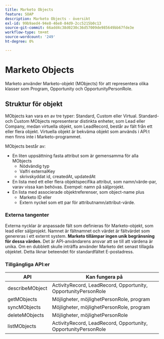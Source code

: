 ```yaml
---
title: Marketo Objects
feature: SOAP
description: Marketo Objects - översikt
exl-id: 99b9aed4-94e8-46e8-84d9-2cc5215b0c13
source-git-commit: 66add4c38d0230c36d57009de985649bb67fde3e
workflow-type: tm+mt
source-wordcount: '249'
ht-degree: 0%

---
```


# Marketo Objects

Marketo använder Marketo-objekt (MObjects) för att representera olika klasser som Program, Opportunity och OpportunityPersonRole.

## Struktur för objekt

MObjects kan vara en av tre typer: Standard, Custom eller Virtual. Standard- och Custom MObjects representerar distinkta enheter, som Lead eller Company, medan virtuella objekt, som LeadRecord, består av fält från ett eller flera objekt. Virtuella objekt är bekväma objekt som används i API:t men finns inte i Marketo-programmet.

MObjects består av:

- En liten uppsättning fasta attribut som är gemensamma för alla MObjects
   - Nödvändig typ
   - Valfri externalKey
   - skrivskyddat id, createdAt, updatedAt
- En lista med ett eller flera objektspecifika attribut, som namn/värde-par, varav vissa kan behövas. Exempel: namn på säljprojekt.
- En lista med associerade objektreferenser, som object-name plus
   - Marketo ID eller
   - Extern nyckel som ett par för attributnamn/attribut-värde.

### Externa tangenter

Externa nycklar är anpassade fält som definieras för Marketo-objekt, som lead eller säljprojekt. Namnet är fältnamnet och värdet är fältvärdet som genereras i ett externt system. **Marketo tillämpar ingen unik begränsning för dessa värden.** Det är API-användarens ansvar att se till att värdena är unika. Om en dubblett skulle inträffa använder Marketo det senast tillagda objektet. Detta liknar beteendet för standardfältet E-postadress.

### Tillgängliga API:er

| API | Kan fungera på |
|---|---|
| describeMObject | ActivityRecord, LeadRecord, Opportunity, OpportunityPersonRole |
| getMObjects | Möjligheter, möjlighetPersonRole, program |
| syncMObjects | Möjligheter, möjlighetPersonRole, program |
| deleteMObjects | Möjligheter, möjlighetPersonRole |
| listMObjects | ActivityRecord, LeadRecord, Opportunity, OpportunityPersonRole |

